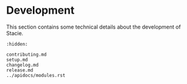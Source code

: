 # Development

This section contains some technical details about the development of Stacie.

```{toctree}
:hidden:

contributing.md
setup.md
changelog.md
release.md
../apidocs/modules.rst
```

